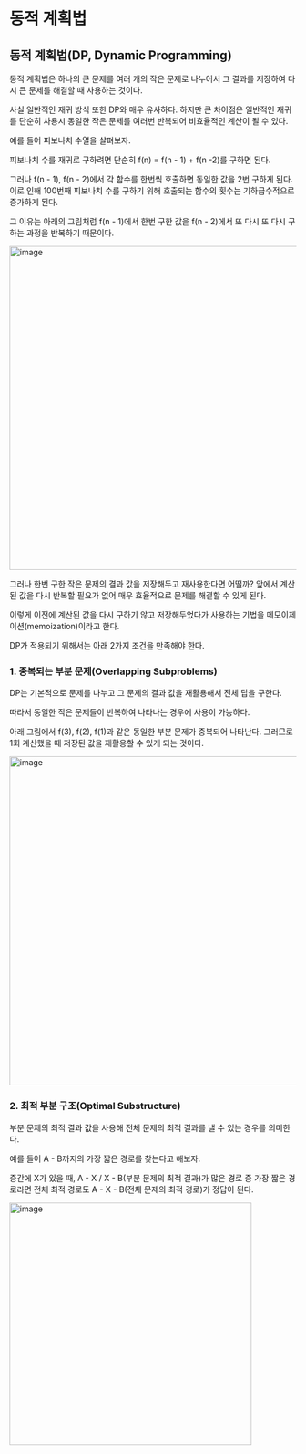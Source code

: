# 동적 계획법
## 동적 계획법(DP, Dynamic Programming)
동적 계획법은 하나의 큰 문제를 여러 개의 작은 문제로 나누어서 그 결과를 저장하여 다시 큰 문제를 해결할 때 사용하는 것이다.

사실 일반적인 재귀 방식 또한 DP와 매우 유사하다.
하지만 큰 차이점은 일반적인 재귀를 단순히 사용시 동일한 작은 문제를 여러번 반복되어 비효율적인 계산이 될 수 있다.

예를 들어 피보나치 수열을 살펴보자.

피보나치 수를 재귀로 구하려면 단순히 f(n) = f(n - 1) + f(n -2)를 구하면 된다.

그러나 f(n - 1), f(n - 2)에서 각 함수를 한번씩 호출하면 동일한 값을 2번 구하게 된다.
이로 인해 100번째 피보나치 수를 구하기 위해 호출되는 함수의 횟수는 기하급수적으로 증가하게 된다.

그 이유는 아래의 그림처럼 f(n - 1)에서 한번 구한 값을 f(n - 2)에서 또 다시 또 다시 구하는 과정을 반복하기 때문이다.

<img width="568" alt="image" src="https://github.com/user-attachments/assets/fafe7293-3984-478f-b5a1-ffa30bbaa329" />

그러나 한번 구한 작은 문제의 결과 값을 저장해두고 재사용한다면 어떨까?
앞에서 계산된 값을 다시 반복할 필요가 없어 매우 효율적으로 문제를 해결할 수 있게 된다.

이렇게 이전에 계산된 값을 다시 구하기 않고 저장해두었다가 사용하는 기법을 메모이제이션(memoization)이라고 한다.

DP가 적용되기 위해서는 아래 2가지 조건을 만족해야 한다.

### 1. 중복되는 부분 문제(Overlapping Subproblems)
DP는 기본적으로 문제를 나누고 그 문제의 결과 값을 재활용해서 전체 답을 구한다.

따라서 동일한 작은 문제들이 반복하여 나타나는 경우에 사용이 가능하다.

아래 그림에서 f(3), f(2), f(1)과 같은 동일한 부분 문제가 중복되어 나타난다.
그러므로 1회 계산했을 때 저장된 값을 재활용할 수 있게 되는 것이다.

<img width="577" alt="image" src="https://github.com/user-attachments/assets/e26fc438-d04f-4271-8f80-6be049c65aad" />

### 2. 최적 부분 구조(Optimal Substructure)
부분 문제의 최적 결과 값을 사용해 전체 문제의 최적 결과를 낼 수 있는 경우를 의미한다.

예를 들어 A - B까지의 가장 짧은 경로를 찾는다고 해보자.

중간에 X가 있을 때, A - X / X - B(부분 문제의 최적 결과)가 많은 경로 중 가장 짧은 경로라면 전체 최적 경로도 A - X - B(전체 문제의 최적 경로)가 정답이 된다.

<img width="425" alt="image" src="https://github.com/user-attachments/assets/4abe1f19-ae30-4cfd-b8cb-b09696d3d056" />
